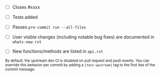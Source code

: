 <!-- Feel free to remove check-list items aren't relevant to your change -->

- [ ] Closes #xxxx
- [ ] Tests added
- [ ] Passes `pre-commit run --all-files`
- [ ] User visible changes (including notable bug fixes) are documented in `whats-new.rst`
- [ ] New functions/methods are listed in `api.rst`


<sub>By default, the upstream dev CI is disabled on pull request and push events. You can override this behavior per commit by adding a `[test-upstream]` tag to the first line of the commit message.</sub>
